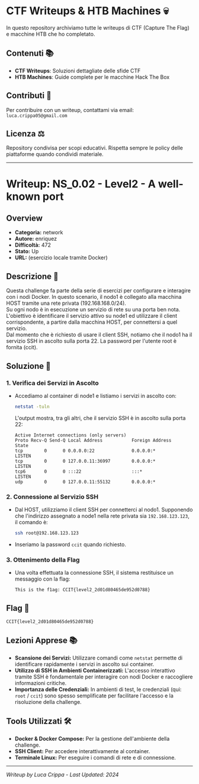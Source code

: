 # CTF Writeups & HTB Machines 💀

In questo repository archiviamo tutte le writeups di CTF (Capture The Flag) e macchine HTB che ho completato.

## Contenuti 📚
- **CTF Writeups**: Soluzioni dettagliate delle sfide CTF  
- **HTB Machines**: Guide complete per le macchine Hack The Box

## Contributi 🤝
Per contribuire con un writeup, contattami via email: `luca.crippa05@gmail.com`

## Licenza ⚖️
Repository condivisa per scopi educativi. Rispetta sempre le policy delle piattaforme quando condividi materiale.

---

# Writeup: NS_0.02 - Level2 - A well-known port

## Overview
- **Categoria:** network
- **Autore:** enriquez
- **Difficoltà:** 472
- **Stato:** Up
- **URL:** (esercizio locale tramite Docker)

## Descrizione 📝
Questa challenge fa parte della serie di esercizi per configurare e interagire con i nodi Docker. In questo scenario, il nodo1 è collegato alla macchina HOST tramite una rete privata (192.168.168.0/24).  
Su ogni nodo è in esecuzione un servizio di rete su una porta ben nota. L'obiettivo è identificare il servizio attivo su node1 ed utilizzare il client corrispondente, a partire dalla macchina HOST, per connettersi a quel servizio.  
Dal momento che è richiesto di usare il client SSH, notiamo che il nodo1 ha il servizio SSH in ascolto sulla porta 22. La password per l'utente root è fornita (ccit).

## Soluzione 🎯

### 1. Verifica dei Servizi in Ascolto
- Accediamo al container di node1 e listiamo i servizi in ascolto con:
  ```bash
  netstat -tuln
  ```
  L'output mostra, tra gli altri, che il servizio SSH è in ascolto sulla porta 22:
  ```
  Active Internet connections (only servers)
  Proto Recv-Q Send-Q Local Address           Foreign Address         State
  tcp        0      0 0.0.0.0:22              0.0.0.0:*               LISTEN
  tcp        0      0 127.0.0.11:36997        0.0.0.0:*               LISTEN
  tcp6       0      0 :::22                   :::*                    LISTEN
  udp        0      0 127.0.0.11:55132        0.0.0.0:*
  ```

### 2. Connessione al Servizio SSH
- Dal HOST, utilizziamo il client SSH per connetterci al nodo1. Supponendo che l'indirizzo assegnato a node1 nella rete privata sia `192.168.123.123`, il comando è:
  ```bash
  ssh root@192.168.123.123
  ```
- Inseriamo la password `ccit` quando richiesto.

### 3. Ottenimento della Flag
- Una volta effettuata la connessione SSH, il sistema restituisce un messaggio con la flag:
  ```
  This is the f1ag: CCIT{level2_2d01d80465de952d0788}
  ```

## Flag 🏁
```
CCIT{level2_2d01d80465de952d0788}
```

## Lezioni Apprese 📚
- **Scansione dei Servizi:** Utilizzare comandi come `netstat` permette di identificare rapidamente i servizi in ascolto sui container.
- **Utilizzo di SSH in Ambienti Containerizzati:** L'accesso interattivo tramite SSH è fondamentale per interagire con nodi Docker e raccogliere informazioni critiche.
- **Importanza delle Credenziali:** In ambienti di test, le credenziali (qui: `root` / `ccit`) sono spesso semplificate per facilitare l'accesso e la risoluzione della challenge.

## Tools Utilizzati 🛠️
- **Docker & Docker Compose:** Per la gestione dell'ambiente della challenge.
- **SSH Client:** Per accedere interattivamente al container.
- **Terminale Linux:** Per eseguire i comandi di rete e di connessione.

---

*Writeup by Luca Crippa - Last Updated: 2024*
